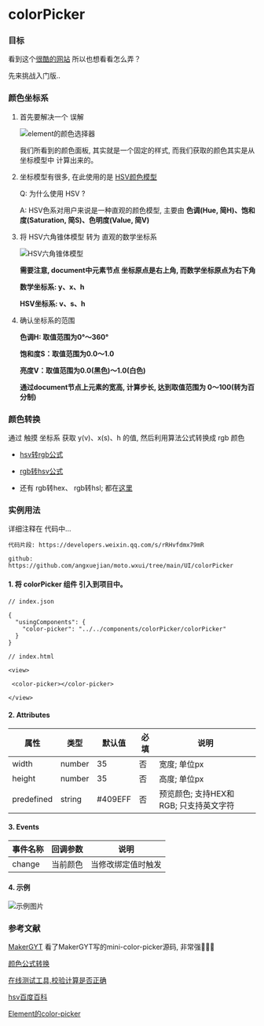 # colorPicker


### 目标
看到这个[很酷的网站](https://color.hailpixel.com/)  所以也想看看怎么弄？

先来挑战入门版..

### 颜色坐标系

1. 首先要解决一个 误解

    ![element的颜色选择器](https://mmbiz.qpic.cn/mmbiz_gif/xoIzuYKVBOzLjK4NCiaq9bZVib4ibuxSjro4CrWvB0MVCVaOVnKC5dsFqb3l0tJ0EmEHXcDvbLFLJ3ycIViavKnJ7w/0?wx_fmt=gif)

    我们所看到的颜色面板, 其实就是一个固定的样式, 而我们获取的颜色其实是从 坐标模型中 计算出来的。

2. 坐标模型有很多, 在此使用的是 [HSV颜色模型](https://baike.baidu.com/item/HSV%E9%A2%9C%E8%89%B2%E6%A8%A1%E5%9E%8B/21501482)

    Q: 为什么使用 HSV ?

    A: HSV色系对用户来说是一种直观的颜色模型, 主要由 **色调(Hue, 简H)、饱和度(Saturation, 简S)、色明度(Value, 简V)**

3. 将 HSV六角锥体模型 转为 直观的数学坐标系

    ![HSV六角锥体模型](https://mmbiz.qpic.cn/mmbiz_png/xoIzuYKVBOzLjK4NCiaq9bZVib4ibuxSjroFicxf879puBBZPLkLU8whuM1LD4hZ87dVuhtiblIDGvrg5Eia17VPxciag/0?wx_fmt=png)

    **需要注意, document中元素节点 坐标原点是右上角, 而数学坐标原点为右下角**

    **数学坐标系: y、x、h**

    **HSV坐标系: v、s、h**

4. 确认坐标系的范围
    
    **色调H: 取值范围为0°～360°**

    **饱和度S：取值范围为0.0～1.0**

    **亮度V：取值范围为0.0(黑色)～1.0(白色)**
    
    **通过document节点上元素的宽高, 计算步长, 达到取值范围为 0～100(转为百分制)**

### 颜色转换

通过 触摸 坐标系 获取 y(v)、x(s)、h 的值, 然后利用算法公式转换成 rgb 颜色

- [hsv转rgb公式](https://www.rapidtables.com/convert/color/hsv-to-rgb.html)

- [rgb转hsv公式](https://www.rapidtables.com/convert/color/rgb-to-hsv.html)

- 还有 rgb转hex、 rgb转hsl; 都在[这里](https://www.rapidtables.com/convert/color/)


### 实例用法
详细注释在 代码中...

    代码片段: https://developers.weixin.qq.com/s/rRHvfdmx79mR

    github: https://github.com/angxuejian/moto.wxui/tree/main/UI/colorPicker


#### 1. 将 colorPicker 组件 引入到项目中。

```
// index.json

{
  "usingComponents": {
    "color-picker": "../../components/colorPicker/colorPicker"
  }
}

// index.html

<view>

 <color-picker></color-picker>

</view>

```

#### 2. Attributes
属性   | 类型   | 默认值 | 必填| 说明
---    | ---   | ---    | --- | ---
width     | number| 35     | 否  | 宽度; 单位px  
height    | number | 35    | 否  | 高度; 单位px
predefined| string |#409EFF| 否  | 预览颜色; 支持HEX和RGB; 只支持英文字符

#### 3. Events
事件名称 | 回调参数 | 说明
---     | ---     | ---
change  | 当前颜色 |当修改绑定值时触发 


#### 4. 示例

![示例图片](https://mmbiz.qpic.cn/mmbiz_gif/xoIzuYKVBOzLjK4NCiaq9bZVib4ibuxSjrokQrJSKNn75Cib2Bwicw4H0hia8dMdltP4sp6UHVtncStrIW7a6BhSicvLg/0?wx_fmt=gif)


### 参考文献
[MakerGYT](https://github.com/MakerGYT/mini-color-picker) 看了MakerGYT写的mini-color-picker源码, 非常强🤙🤙🤙

[颜色公式转换](https://www.rapidtables.com/convert/color/)

[在线测试工具,校验计算是否正确](https://c.runoob.com/front-end/868)

[hsv百度百科](https://baike.baidu.com/item/HSV/547122)

[Element的color-picker](https://element.eleme.cn/#/zh-CN/component/color-picker)


